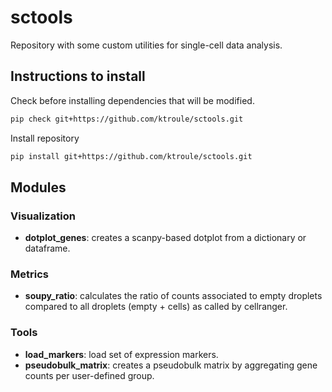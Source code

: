 # sctools

Repository with some custom utilities for single-cell data analysis.

## Instructions to install

Check before installing dependencies that will be modified.

```bash
pip check git+https://github.com/ktroule/sctools.git
```
Install repository
```bash
pip install git+https://github.com/ktroule/sctools.git
```
## Modules

### Visualization
- **dotplot_genes**: creates a scanpy-based dotplot from a dictionary or dataframe.

### Metrics
- **soupy_ratio**: calculates the ratio of counts associated to empty droplets compared to all droplets (empty + cells) as called by cellranger.

### Tools
- **load_markers**: load set of expression markers.
- **pseudobulk_matrix**: creates a pseudobulk matrix by aggregating gene counts per user-defined group. 
